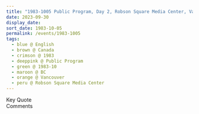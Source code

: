 ```yaml
---
title: "1983-1005 Public Program, Day 2, Robson Square Media Center, Vancouver, BC, Canada"
date: 2023-09-30
display_date: 
sort_date: 1983-10-05
permalink: /events/1983-1005
tags:
  - blue @ English
  - brown @ Canada
  - crimson @ 1983
  - deeppink @ Public Program
  - green @ 1983-10
  - maroon @ BC
  - orange @ Vancouver
  - peru @ Robson Square Media Center
---
```


<wave-list>
  <list-title color="green" width="75">Key Quote</list-title>
  <list-item color="BlanchedAlmond"  width="200"></list-item>
  <list-item color="Lavender"></list-item>
  <list-item color="BlanchedAlmond"></list-item>
</wave-list>

<br>

<wave-list>
  <list-title color="green" width="75">Comments</list-title>
  <list-item color="BlanchedAlmond"  width="200"></list-item>
  <list-item color="Lavender"></list-item>
  <list-item color="BlanchedAlmond"></list-item>
</wave-list>